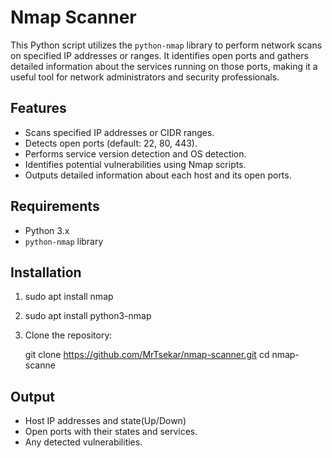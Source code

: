 # Nmap Scanner
This Python script utilizes the `python-nmap` library to perform network scans on specified IP addresses or ranges. It identifies open ports and gathers detailed information about the services running on those ports, making it a useful tool for network administrators and security professionals.


## Features

- Scans specified IP addresses or CIDR ranges.
- Detects open ports (default: 22, 80, 443).
- Performs service version detection and OS detection.
- Identifies potential vulnerabilities using Nmap scripts.
- Outputs detailed information about each host and its open ports.

## Requirements

- Python 3.x
- `python-nmap` library

## Installation

1. sudo apt install nmap
   
2. sudo apt install python3-nmap

3. Clone the repository:

   git clone https://github.com/MrTsekar/nmap-scanner.git
   cd nmap-scanne

## Output

- Host IP addresses and state(Up/Down)
- Open ports with their states and services.
- Any detected vulnerabilities.

